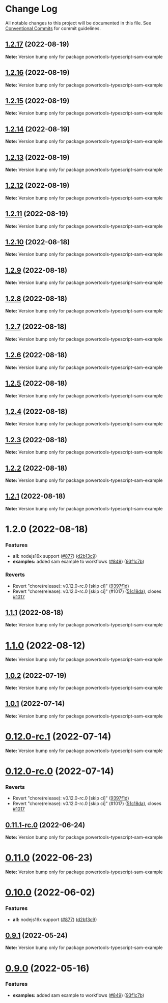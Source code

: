 # Change Log

All notable changes to this project will be documented in this file.
See [Conventional Commits](https://conventionalcommits.org) for commit guidelines.

## [1.2.17](https://github.com/dreamorosi/aws-lambda-powertools-typescript/compare/v1.2.16...v1.2.17) (2022-08-19)

**Note:** Version bump only for package powertools-typescript-sam-example





## [1.2.16](https://github.com/dreamorosi/aws-lambda-powertools-typescript/compare/v1.2.15...v1.2.16) (2022-08-19)

**Note:** Version bump only for package powertools-typescript-sam-example





## [1.2.15](https://github.com/dreamorosi/aws-lambda-powertools-typescript/compare/v1.2.14...v1.2.15) (2022-08-19)

**Note:** Version bump only for package powertools-typescript-sam-example





## [1.2.14](https://github.com/dreamorosi/aws-lambda-powertools-typescript/compare/v1.2.13...v1.2.14) (2022-08-19)

**Note:** Version bump only for package powertools-typescript-sam-example





## [1.2.13](https://github.com/dreamorosi/aws-lambda-powertools-typescript/compare/v1.2.12...v1.2.13) (2022-08-19)

**Note:** Version bump only for package powertools-typescript-sam-example





## [1.2.12](https://github.com/dreamorosi/aws-lambda-powertools-typescript/compare/v1.2.11...v1.2.12) (2022-08-19)

**Note:** Version bump only for package powertools-typescript-sam-example





## [1.2.11](https://github.com/dreamorosi/aws-lambda-powertools-typescript/compare/v1.2.10...v1.2.11) (2022-08-19)

**Note:** Version bump only for package powertools-typescript-sam-example





## [1.2.10](https://github.com/dreamorosi/aws-lambda-powertools-typescript/compare/v1.2.9...v1.2.10) (2022-08-18)

**Note:** Version bump only for package powertools-typescript-sam-example





## [1.2.9](https://github.com/dreamorosi/aws-lambda-powertools-typescript/compare/v1.2.8...v1.2.9) (2022-08-18)

**Note:** Version bump only for package powertools-typescript-sam-example





## [1.2.8](https://github.com/dreamorosi/aws-lambda-powertools-typescript/compare/v1.2.7...v1.2.8) (2022-08-18)

**Note:** Version bump only for package powertools-typescript-sam-example





## [1.2.7](https://github.com/dreamorosi/aws-lambda-powertools-typescript/compare/v1.2.6...v1.2.7) (2022-08-18)

**Note:** Version bump only for package powertools-typescript-sam-example





## [1.2.6](https://github.com/dreamorosi/aws-lambda-powertools-typescript/compare/v1.2.5...v1.2.6) (2022-08-18)

**Note:** Version bump only for package powertools-typescript-sam-example





## [1.2.5](https://github.com/dreamorosi/aws-lambda-powertools-typescript/compare/v1.2.4...v1.2.5) (2022-08-18)

**Note:** Version bump only for package powertools-typescript-sam-example





## [1.2.4](https://github.com/dreamorosi/aws-lambda-powertools-typescript/compare/v1.2.3...v1.2.4) (2022-08-18)

**Note:** Version bump only for package powertools-typescript-sam-example





## [1.2.3](https://github.com/dreamorosi/aws-lambda-powertools-typescript/compare/v1.2.2...v1.2.3) (2022-08-18)

**Note:** Version bump only for package powertools-typescript-sam-example





## [1.2.2](https://github.com/dreamorosi/aws-lambda-powertools-typescript/compare/v1.2.1...v1.2.2) (2022-08-18)

**Note:** Version bump only for package powertools-typescript-sam-example





## [1.2.1](https://github.com/dreamorosi/aws-lambda-powertools-typescript/compare/v1.2.0...v1.2.1) (2022-08-18)

**Note:** Version bump only for package powertools-typescript-sam-example





# 1.2.0 (2022-08-18)


### Features

* **all:** nodejs16x support ([#877](https://github.com/dreamorosi/aws-lambda-powertools-typescript/issues/877)) ([d2b13c9](https://github.com/dreamorosi/aws-lambda-powertools-typescript/commit/d2b13c945adb1a74b7c5f76d45f28a6979ce6429))
* **examples:** added sam example to workflows ([#849](https://github.com/dreamorosi/aws-lambda-powertools-typescript/issues/849)) ([93f1c7b](https://github.com/dreamorosi/aws-lambda-powertools-typescript/commit/93f1c7b55cb159dfcbbcb41149ccec7fd5db1660))


### Reverts

* Revert "chore(release): v0.12.0-rc.0 [skip ci]" ([9397f1d](https://github.com/dreamorosi/aws-lambda-powertools-typescript/commit/9397f1d3624eb0bfbeb5e4c2702ae51e558a5b4a))
* Revert "chore(release): v0.12.0-rc.0 [skip ci]" (#1017) ([51c18da](https://github.com/dreamorosi/aws-lambda-powertools-typescript/commit/51c18da20db434f8b12f320e5074e3e0a146046e)), closes [#1017](https://github.com/dreamorosi/aws-lambda-powertools-typescript/issues/1017)





## [1.1.1](https://github.com/awslabs/aws-lambda-powertools-typescript/compare/v1.1.0...v1.1.1) (2022-08-18)

**Note:** Version bump only for package powertools-typescript-sam-example





# [1.1.0](https://github.com/awslabs/aws-lambda-powertools-typescript/compare/v1.0.2...v1.1.0) (2022-08-12)

**Note:** Version bump only for package powertools-typescript-sam-example





## [1.0.2](https://github.com/awslabs/aws-lambda-powertools-typescript/compare/v1.0.1...v1.0.2) (2022-07-19)

**Note:** Version bump only for package powertools-typescript-sam-example





## [1.0.1](https://github.com/awslabs/aws-lambda-powertools-typescript/compare/v0.12.0-rc.1...v1.0.1) (2022-07-14)

**Note:** Version bump only for package powertools-typescript-sam-example





# [0.12.0-rc.1](https://github.com/awslabs/aws-lambda-powertools-typescript/compare/v0.12.0-rc.0...v0.12.0-rc.1) (2022-07-14)

**Note:** Version bump only for package powertools-typescript-sam-example





# [0.12.0-rc.0](https://github.com/awslabs/aws-lambda-powertools-typescript/compare/v0.11.1-rc.0...v0.12.0-rc.0) (2022-07-14)


### Reverts

* Revert "chore(release): v0.12.0-rc.0 [skip ci]" ([9397f1d](https://github.com/awslabs/aws-lambda-powertools-typescript/commit/9397f1d3624eb0bfbeb5e4c2702ae51e558a5b4a))
* Revert "chore(release): v0.12.0-rc.0 [skip ci]" (#1017) ([51c18da](https://github.com/awslabs/aws-lambda-powertools-typescript/commit/51c18da20db434f8b12f320e5074e3e0a146046e)), closes [#1017](https://github.com/awslabs/aws-lambda-powertools-typescript/issues/1017)





## [0.11.1-rc.0](https://github.com/awslabs/aws-lambda-powertools-typescript/compare/v0.11.0...v0.11.1-rc.0) (2022-06-24)

**Note:** Version bump only for package powertools-typescript-sam-example





# [0.11.0](https://github.com/awslabs/aws-lambda-powertools-typescript/compare/v0.10.0...v0.11.0) (2022-06-23)

**Note:** Version bump only for package powertools-typescript-sam-example





# [0.10.0](https://github.com/awslabs/aws-lambda-powertools-typescript/compare/v0.9.1...v0.10.0) (2022-06-02)


### Features

* **all:** nodejs16x support ([#877](https://github.com/awslabs/aws-lambda-powertools-typescript/issues/877)) ([d2b13c9](https://github.com/awslabs/aws-lambda-powertools-typescript/commit/d2b13c945adb1a74b7c5f76d45f28a6979ce6429))





## [0.9.1](https://github.com/awslabs/aws-lambda-powertools-typescript/compare/v0.9.0...v0.9.1) (2022-05-24)

**Note:** Version bump only for package powertools-typescript-sam-example





# [0.9.0](https://github.com/awslabs/aws-lambda-powertools-typescript/compare/v0.8.1...v0.9.0) (2022-05-16)


### Features

* **examples:** added sam example to workflows ([#849](https://github.com/awslabs/aws-lambda-powertools-typescript/issues/849)) ([93f1c7b](https://github.com/awslabs/aws-lambda-powertools-typescript/commit/93f1c7b55cb159dfcbbcb41149ccec7fd5db1660))
